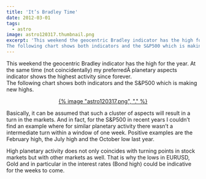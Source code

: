 ```yaml
---
title: 'It’s Bradley Time'
date: 2012-03-01
tags:
  - astro
image: astro120317.thumbnail.png
excerpt: 'This weekend the geocentric Bradley indicator has the high for the year.  At the same time (not coincidentally) my preferredÂ planetary aspects indicator shows the highest activity since forever.
The following chart shows both indicators and the S&P500 which is making new highs.'
---
```

<p>This weekend the geocentric Bradley indicator has the high for the year.  At the same time (not coincidentally) my preferredÂ planetary aspects indicator shows the highest activity since forever.<br/>
The following chart shows both indicators and the S&amp;P500 which is making new highs.</p>
<p></p>
<p style="text-align: center"><a href='{% image "astro120317.png", "linkonly" %}' title="astro120317.png">{% image "astro120317.png", "." %}</a></p>
<p>Basically, it can be assumed that such a cluster of aspects will result in a turn in the markets. And in fact, for the S&amp;P500 in recent years I couldn’t find an example where for similar planetary activity there wasn’t a intermediate turn within a window of one week. Positive examples are the February high, the July high and the October low last year.</p>
<p>High planetary activity does not only coincides with turning points in stock markets but with other markets as well. That is why the lows in EURUSD, Gold and in particular in the interest rates (Bond high) could be indicative for the weeks to come.</p>
